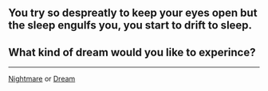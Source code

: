 ## You try so despreatly to keep your eyes open but the sleep engulfs you, you start to drift to sleep.
## What kind of dream would you like to experince?
---
[Nightmare]()
or
[Dream](dream-options.md)